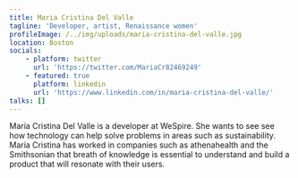 ```yaml
---
title: Maria Cristina Del Valle
tagline: 'Developer, artist, Renaissance women'
profileImage: /../img/uploads/maria-cristina-del-valle.jpg
location: Boston
socials:
    - platform: twitter
      url: 'https://twitter.com/MariaCr82469249'
    - featured: true
      platform: linkedin
      url: 'https://www.linkedin.com/in/maria-cristina-del-valle/'
talks: []
---
```


Maria Cristina Del Valle is a developer at WeSpire. She wants to see see how technology can help solve problems in areas such as sustainability. Maria Cristina has worked in companies such as athenahealth and the Smithsonian that breath of knowledge is essential to understand and build a product that will resonate with their users.
